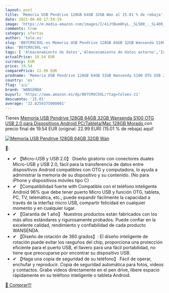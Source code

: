 ```yaml
---
layout: post
title: 'Memoria USB Pendrive 128GB 64GB 32GB Wan al 15.01 % de rebaja'
date: 2021-06-08 17:59:19
image: 'https://m.media-amazon.com/images/I/41JtBum8hyL._SL500_._SL400_.jpg'
comments: true
category: ofertas
author: 'tole.es'
slug: 'B07CMXC9XL-es Memoria USB Pendrive 128GB 64GB 32GB Wansenda S100 OTG USB...'
sku: 'B07CMXC9XL-es'
tags: [ 'Almacenamiento de datos','Almacenamiento de datos externo','Informática','Memorias USB','android','wansenda', ]
actualPrice: 19.54 EUR
currency: EUR
price: 19.54
comparePrice: 22.99 EUR
prodname: 'Memoria USB Pendrive 128GB 64GB 32GB Wansenda S100 OTG USB 2.0 para Dispositivos Android  PC/Tableta/Mac  128GB Morado '
country: 'es'
flag: '🇪🇸'
brand: 'WANSENDA'
buyurl: 'https://www.amazon.es/dp/B07CMXC9XL/?tag=tolees-21'
descuento: '15.01'
average: '22.8259375000001'
---
```


Tienes [Memoria USB Pendrive 128GB 64GB 32GB Wansenda S100 OTG USB 2.0 para Dispositivos Android  PC/Tableta/Mac  128GB Morado ](https://www.amazon.es/dp/B07CMXC9XL/?tag=tolees-21) con precio final de  19.54 EUR (original: 22.99 EUR) (15.01 %  de rebaja) aqui!

[![Memoria USB Pendrive 128GB 64GB 32GB Wan](https://m.media-amazon.com/images/I/41JtBum8hyL._SL500_._SL400_.jpg)](https://www.amazon.es/dp/B07CMXC9XL/?tag=tolees-21)

🔎:

- ✔ 【Micro-USB y USB 2.0】 Diseño giratorio con conectores duales Micro-USB y USB 2.0, fácil para la transferencia de datos entre dispositivos Android compatibles con OTG y computadora, lo ayuda a administrar la memoria de su dispositivo y su contenido. (No para iPhone y dispositivos móviles tipo C)
- ✔ 【Compatibilidad fuerte with Compatible con el teléfono inteligente Android 96% que debe tener puerto Micro USB y función OTG, tableta, PC, TV, telemática, etc., puede expandir fácilmente la capacidad a través de la interfaz micro USB, compartir felicidad en cualquier momento y en cualquier lugar.
- ✔ 【Garantía de 1 año】 Nuestros productos están fabricados con los más altos estándares y rigurosamente probados. Puede confiar en la excelente calidad, rendimiento y confiabilidad de cada producto WANSENDA.
- ✔ 【Diseño de rotación de 360 grados】: El diseño inteligente de rotación puede evitar los rasguños del chip, proporciona una protección eficiente para el puerto USB, el llavero para una fácil portabilidad, no tiene que preocuparse por encontrar su dispositivo USB.
- ✔ 【Haga una copia de seguridad de su teléfono】 Fácil de operar, enchufar y reproducir. Copia de seguridad automática para fotos, videos y contactos. Grabe videos directamente en el pen drive, libere espacio rápidamente en su teléfono inteligente o tableta Android.

[🛒 Comprar!!!](https://www.amazon.es/dp/B07CMXC9XL/?tag=tolees-21)
